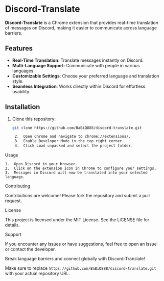 
# Discord-Translate  

**Discord-Translate** is a Chrome extension that provides real-time translation of messages on Discord, making it easier to communicate across language barriers.  

## Features  
- **Real-Time Translation**: Translate messages instantly on Discord.  
- **Multi-Language Support**: Communicate with people in various languages.  
- **Customizable Settings**: Choose your preferred language and translation style.  
- **Seamless Integration**: Works directly within Discord for effortless usability.  

## Installation  
1. Clone this repository:  
   ```bash
   git clone https://github.com/BaBiQ888/discord-translate.git

	2.	Open Chrome and navigate to chrome://extensions/.
	3.	Enable Developer Mode in the top right corner.
	4.	Click Load unpacked and select the project folder.

Usage

	1.	Open Discord in your browser.
	2.	Click on the extension icon in Chrome to configure your settings.
	3.	Messages in Discord will now be translated into your selected language.

Contributing

Contributions are welcome! Please fork the repository and submit a pull request.

License

This project is licensed under the MIT License. See the LICENSE file for details.

Support

If you encounter any issues or have suggestions, feel free to open an issue or contact the developer.

Break language barriers and connect globally with Discord-Translate!

Make sure to replace `https://github.com/BaBiQ888/discord-translate.git` with your actual repository URL.

